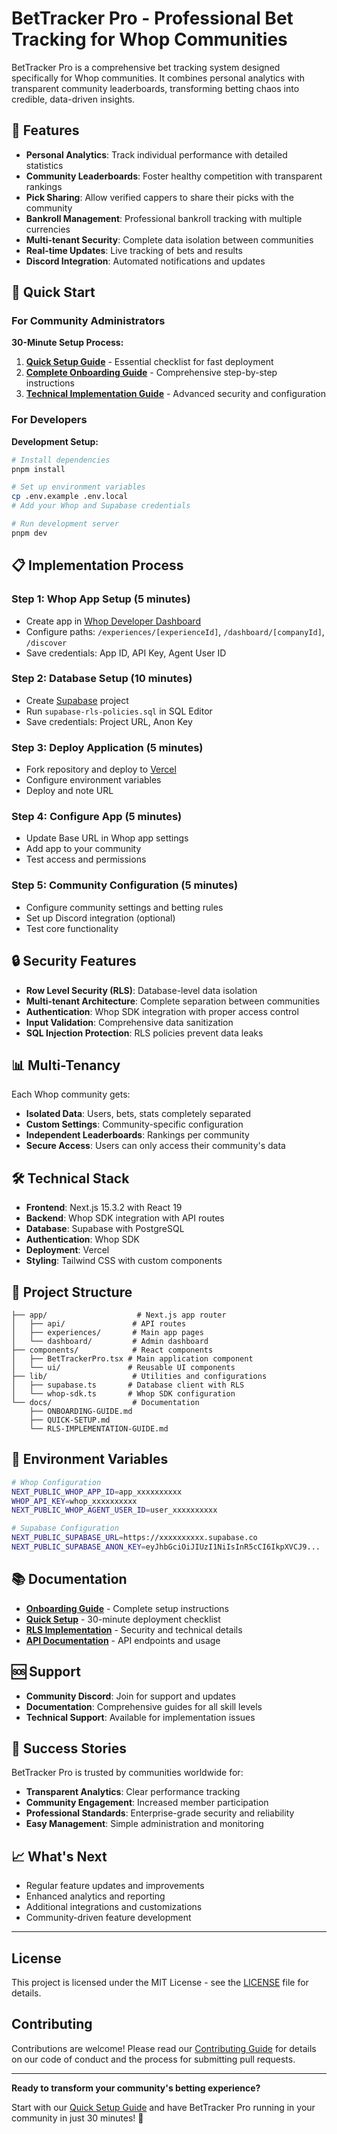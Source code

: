 # BetTracker Pro - Professional Bet Tracking for Whop Communities

BetTracker Pro is a comprehensive bet tracking system designed specifically for Whop communities. It combines personal analytics with transparent community leaderboards, transforming betting chaos into credible, data-driven insights.

## 🎯 Features

- **Personal Analytics**: Track individual performance with detailed statistics
- **Community Leaderboards**: Foster healthy competition with transparent rankings  
- **Pick Sharing**: Allow verified cappers to share their picks with the community
- **Bankroll Management**: Professional bankroll tracking with multiple currencies
- **Multi-tenant Security**: Complete data isolation between communities
- **Real-time Updates**: Live tracking of bets and results
- **Discord Integration**: Automated notifications and updates

## 🚀 Quick Start

### For Community Administrators

**30-Minute Setup Process:**

1. **[Quick Setup Guide](QUICK-SETUP.md)** - Essential checklist for fast deployment
2. **[Complete Onboarding Guide](ONBOARDING-GUIDE.md)** - Comprehensive step-by-step instructions
3. **[Technical Implementation Guide](RLS-IMPLEMENTATION-GUIDE.md)** - Advanced security and configuration

### For Developers

**Development Setup:**

```bash
# Install dependencies
pnpm install

# Set up environment variables
cp .env.example .env.local
# Add your Whop and Supabase credentials

# Run development server
pnpm dev
```

## 📋 Implementation Process

### Step 1: Whop App Setup (5 minutes)
- Create app in [Whop Developer Dashboard](https://whop.com/dashboard/developer/)
- Configure paths: `/experiences/[experienceId]`, `/dashboard/[companyId]`, `/discover`
- Save credentials: App ID, API Key, Agent User ID

### Step 2: Database Setup (10 minutes)
- Create [Supabase](https://supabase.com) project
- Run `supabase-rls-policies.sql` in SQL Editor
- Save credentials: Project URL, Anon Key

### Step 3: Deploy Application (5 minutes)
- Fork repository and deploy to [Vercel](https://vercel.com)
- Configure environment variables
- Deploy and note URL

### Step 4: Configure App (5 minutes)
- Update Base URL in Whop app settings
- Add app to your community
- Test access and permissions

### Step 5: Community Configuration (5 minutes)
- Configure community settings and betting rules
- Set up Discord integration (optional)
- Test core functionality

## 🔒 Security Features

- **Row Level Security (RLS)**: Database-level data isolation
- **Multi-tenant Architecture**: Complete separation between communities
- **Authentication**: Whop SDK integration with proper access control
- **Input Validation**: Comprehensive data sanitization
- **SQL Injection Protection**: RLS policies prevent data leaks

## 📊 Multi-Tenancy

Each Whop community gets:
- **Isolated Data**: Users, bets, stats completely separated
- **Custom Settings**: Community-specific configuration
- **Independent Leaderboards**: Rankings per community
- **Secure Access**: Users can only access their community's data

## 🛠️ Technical Stack

- **Frontend**: Next.js 15.3.2 with React 19
- **Backend**: Whop SDK integration with API routes
- **Database**: Supabase with PostgreSQL
- **Authentication**: Whop SDK
- **Deployment**: Vercel
- **Styling**: Tailwind CSS with custom components

## 📁 Project Structure

```
├── app/                    # Next.js app router
│   ├── api/               # API routes
│   ├── experiences/       # Main app pages
│   └── dashboard/         # Admin dashboard
├── components/            # React components
│   ├── BetTrackerPro.tsx # Main application component
│   └── ui/               # Reusable UI components
├── lib/                   # Utilities and configurations
│   ├── supabase.ts       # Database client with RLS
│   └── whop-sdk.ts       # Whop SDK configuration
└── docs/                  # Documentation
    ├── ONBOARDING-GUIDE.md
    ├── QUICK-SETUP.md
    └── RLS-IMPLEMENTATION-GUIDE.md
```

## 🔧 Environment Variables

```bash
# Whop Configuration
NEXT_PUBLIC_WHOP_APP_ID=app_xxxxxxxxxx
WHOP_API_KEY=whop_xxxxxxxxxx
NEXT_PUBLIC_WHOP_AGENT_USER_ID=user_xxxxxxxxxx

# Supabase Configuration  
NEXT_PUBLIC_SUPABASE_URL=https://xxxxxxxxxx.supabase.co
NEXT_PUBLIC_SUPABASE_ANON_KEY=eyJhbGciOiJIUzI1NiIsInR5cCI6IkpXVCJ9...
```

## 📚 Documentation

- **[Onboarding Guide](ONBOARDING-GUIDE.md)** - Complete setup instructions
- **[Quick Setup](QUICK-SETUP.md)** - 30-minute deployment checklist
- **[RLS Implementation](RLS-IMPLEMENTATION-GUIDE.md)** - Security and technical details
- **[API Documentation](docs/API.md)** - API endpoints and usage

## 🆘 Support

- **Community Discord**: Join for support and updates
- **Documentation**: Comprehensive guides for all skill levels
- **Technical Support**: Available for implementation issues

## 🎉 Success Stories

BetTracker Pro is trusted by communities worldwide for:
- **Transparent Analytics**: Clear performance tracking
- **Community Engagement**: Increased member participation
- **Professional Standards**: Enterprise-grade security and reliability
- **Easy Management**: Simple administration and monitoring

## 📈 What's Next

- Regular feature updates and improvements
- Enhanced analytics and reporting
- Additional integrations and customizations
- Community-driven feature development

---

## License

This project is licensed under the MIT License - see the [LICENSE](LICENSE) file for details.

## Contributing

Contributions are welcome! Please read our [Contributing Guide](CONTRIBUTING.md) for details on our code of conduct and the process for submitting pull requests.

---

**Ready to transform your community's betting experience?** 

Start with our [Quick Setup Guide](QUICK-SETUP.md) and have BetTracker Pro running in your community in just 30 minutes! 🚀
